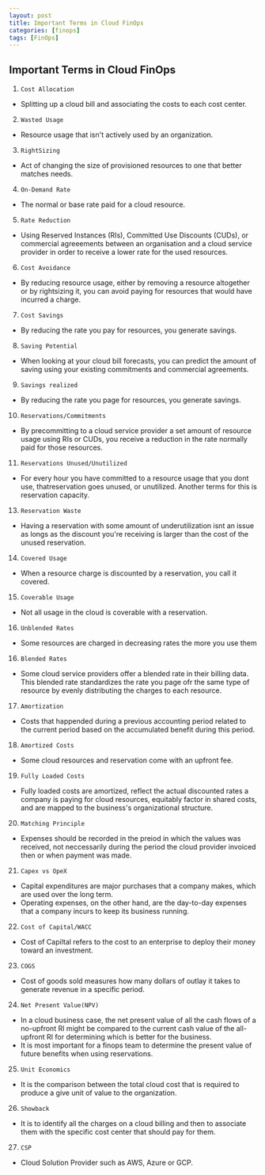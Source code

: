 ```yaml
---
layout: post
title: Important Terms in Cloud FinOps
categories: [finops]
tags: [FinOps]
---
```


## Important Terms in Cloud FinOps

1. `Cost Allocation`
- Splitting up a cloud bill and associating the costs to each cost center.
2. `Wasted Usage`
- Resource usage that isn't actively used by an organization.
3. `RightSizing`
- Act of changing the size of provisioned resources to one that better matches needs.
4. `On-Demand Rate`
- The normal or base rate paid for a cloud resource.
5. `Rate Reduction`
- Using Reserved Instances (RIs), Committed Use Discounts (CUDs), or commercial agreeements between an organisation and a cloud service provider in order to receive a lower rate for the used resources.
6. `Cost Avoidance`
- By reducing resource usage, either by removing a resource altogether or by rightsizing it, you can avoid paying for resources that would have incurred a charge.
7. `Cost Savings`
- By reducing the rate you pay for resources, you generate savings.
8. `Saving Potential`
- When looking at your cloud bill forecasts, you can predict the amount of saving using your existing commitments and commercial agreements.
9. `Savings realized`
- By reducing the rate you page for resources, you generate savings.
10. `Reservations/Commitments`
- By precommitting to a cloud service provider a set amount of resource usage using RIs or CUDs, you receive a reduction in the rate normally paid for those resources.
11. `Reservations Unused/Unutilized`
- For every hour you have committed to a resource usage that you dont use, thatreservation goes unused, or unutilized. Another terms for this is reservation capacity.
13. `Reservation Waste`
- Having a reservation with some amount of underutilization isnt an issue as longs as the discount you're receiving is larger than the cost of the unused reservation.
14. `Covered Usage`
- When a resource charge is discounted by a reservation, you call it covered.
15. `Coverable Usage`
- Not all usage in the cloud is coverable with a reservation.
16. `Unblended Rates`
- Some resources are charged in decreasing rates the more you use them
16. `Blended Rates`
- Some cloud service providers offer a blended rate in their billing data. This blended rate standardizes the rate you page ofr the same type of resource by evenly distributing the charges to each resource.
17. `Amortization`
- Costs that happended during a previous accounting period related to the current period based on the accumulated benefit during this period.
18. `Amortized Costs`
- Some cloud resources and reservation come with an upfront fee.
19. `Fully Loaded Costs`
- Fully loaded costs are amortized, reflect the actual discounted rates a company is paying for cloud resources, equitably factor in shared costs, and are mapped to the business's organizational structure.
20. `Matching Principle`
- Expenses should be recorded in the preiod in which the values was received, not neccessarily during the period the cloud provider invoiced then or when payment was made.
21. `Capex vs OpeX`
- Capital expenditures are major purchases that a company makes, which are used over the long term. 
- Operating expenses, on the other hand, are the day-to-day expenses that a company incurs to keep its business running.
22. `Cost of Capital/WACC`
- Cost of Capiltal refers to the cost to an enterprise to deploy their money toward an investment.
23. `COGS`
- Cost of goods sold measures how many dollars of outlay it takes to generate revenue in a specific period.
24. `Net Present Value(NPV)`
- In a cloud business case, the net present value of all the cash flows of a no-upfront RI might be compared to the current cash value of the all-upfront RI for determining which is better for the business.
- It is most important for a finops team to determine the present value of future benefits when using reservations.
25. `Unit Economics`
- It is the comparison between the total cloud cost that is required to produce a give unit of value to the organization.
26. `Showback`
- It is to identify all the charges on a cloud billing and then to associate them with the specific cost center that should pay for them.
27. `CSP`
- Cloud Solution Provider such as AWS, Azure or GCP.